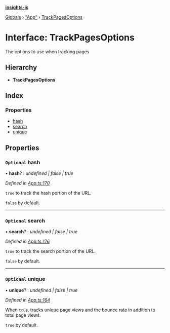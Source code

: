 **[insights-js](../README.md)**

[Globals](../globals.md) › [&quot;App&quot;](../modules/_app_.md) › [TrackPagesOptions](_app_.trackpagesoptions.md)

# Interface: TrackPagesOptions

The options to use when tracking pages

## Hierarchy

* **TrackPagesOptions**

## Index

### Properties

* [hash](_app_.trackpagesoptions.md#optional-hash)
* [search](_app_.trackpagesoptions.md#optional-search)
* [unique](_app_.trackpagesoptions.md#optional-unique)

## Properties

### `Optional` hash

• **hash**? : *undefined | false | true*

*Defined in [App.ts:170](https://github.com/getinsights/insights-js/blob/61408e0/src/App.ts#L170)*

`true` to track the hash portion of the URL.

`false` by default.

___

### `Optional` search

• **search**? : *undefined | false | true*

*Defined in [App.ts:176](https://github.com/getinsights/insights-js/blob/61408e0/src/App.ts#L176)*

`true` to track the search portion of the URL.

`false` by default.

___

### `Optional` unique

• **unique**? : *undefined | false | true*

*Defined in [App.ts:164](https://github.com/getinsights/insights-js/blob/61408e0/src/App.ts#L164)*

When `true`, tracks unique page views and the bounce rate in addition to total page views.

`true` by default.